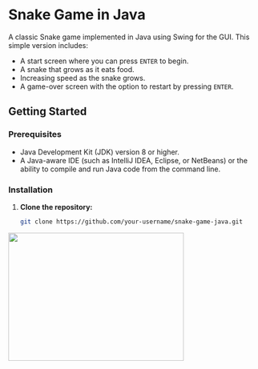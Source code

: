 # Snake Game in Java

A classic Snake game implemented in Java using Swing for the GUI. This simple version includes:

- A start screen where you can press `ENTER` to begin.
- A snake that grows as it eats food.
- Increasing speed as the snake grows.
- A game-over screen with the option to restart by pressing `ENTER`.

## Getting Started

### Prerequisites

- Java Development Kit (JDK) version 8 or higher.
- A Java-aware IDE (such as IntelliJ IDEA, Eclipse, or NetBeans) or the ability to compile and run Java code from the command line.

### Installation

1. **Clone the repository:**
   ```bash
   git clone https://github.com/your-username/snake-game-java.git

<img src="2024-12-19_19-59.png" width="350" height="256">
